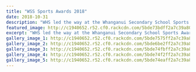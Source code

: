 ```yaml
---
title: "WSS Sports Awards 2018"
date: 2018-10-31
description: "WHS led the way at the Whanganui Secondary School Sports Awards tonight winning 7 of the main awards..."
featured_image: http://c1940652.r52.cf0.rackcdn.com/5bde73bdff2a7c39a80002b6/the-six-main-winners300.jpg
excerpt: "WHS led the way at the Whanganui Secondary School Sports Awards tonight winning 7 of the main awards."
gallery_image_1: http://c1940652.r52.cf0.rackcdn.com/5bde7575ff2a7c39a80002c7/all-the-winners.jpg
gallery_image_2: http://c1940652.r52.cf0.rackcdn.com/5bde6be2ff2a7c39a80002b4/the-six-main-winners.jpg
gallery_image_3: http://c1940652.r52.cf0.rackcdn.com/5bde74fbff2a7c39a80002bc/hockey-team.jpg
gallery_image_4: http://c1940652.r52.cf0.rackcdn.com/5bde74f2ff2a7c39a80002ba/hockey-boys-not-sure.jpg
gallery_image_5: http://c1940652.r52.cf0.rackcdn.com/5bde74eaff2a7c39a80002b8/hockey-3-boys.jpg
---
```

